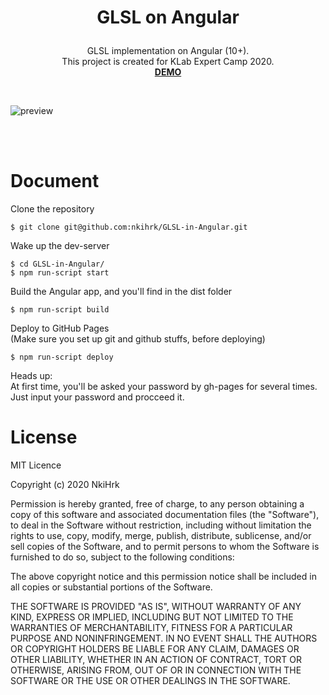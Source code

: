 # <p align="middle">GLSL on Angular</p>

<p align="middle">
GLSL implementation on Angular (10+).
<br>
This project is created for KLab Expert Camp 2020.
<br>
<a href="https://nkihrk.github.io/GLSL-in-Angular/" target="_blank"><b>DEMO</b></a>
</p>

<br>

![preview](./src/assets/output.gif)

<br><br>

# Document

Clone the repository

```
$ git clone git@github.com:nkihrk/GLSL-in-Angular.git
```

Wake up the dev-server

```
$ cd GLSL-in-Angular/
$ npm run-script start
```

Build the Angular app, and you'll find in the dist folder

```
$ npm run-script build
```

Deploy to GitHub Pages
<br>
(Make sure you set up git and github stuffs, before deploying)

```
$ npm run-script deploy
```

Heads up:
<br>
At first time, you'll be asked your password by gh-pages for several times.
<br>
Just input your password and procceed it.

# License

MIT Licence

Copyright (c) 2020 NkiHrk

Permission is hereby granted, free of charge, to any person obtaining a copy of this software and associated documentation files (the "Software"), to deal in the Software without restriction, including without limitation the rights to use, copy, modify, merge, publish, distribute, sublicense, and/or sell copies of the Software, and to permit persons to whom the Software is furnished to do so, subject to the following conditions:

The above copyright notice and this permission notice shall be included in all copies or substantial portions of the Software.

THE SOFTWARE IS PROVIDED "AS IS", WITHOUT WARRANTY OF ANY KIND, EXPRESS OR IMPLIED, INCLUDING BUT NOT LIMITED TO THE WARRANTIES OF MERCHANTABILITY, FITNESS FOR A PARTICULAR PURPOSE AND NONINFRINGEMENT. IN NO EVENT SHALL THE AUTHORS OR COPYRIGHT HOLDERS BE LIABLE FOR ANY CLAIM, DAMAGES OR OTHER LIABILITY, WHETHER IN AN ACTION OF CONTRACT, TORT OR OTHERWISE, ARISING FROM, OUT OF OR IN CONNECTION WITH THE SOFTWARE OR THE USE OR OTHER DEALINGS IN THE SOFTWARE.
